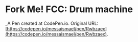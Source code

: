 # Fork Me! FCC: Drum machine
 _A Pen created at CodePen.io. Original URL: [https://codepen.io/messaismael/pen/Rwbzaex](https://codepen.io/messaismael/pen/Rwbzaex).

 